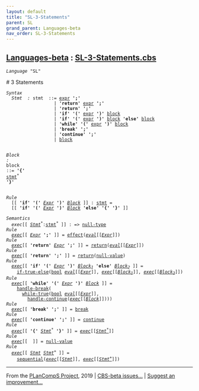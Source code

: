```yaml
---
layout: default
title: "SL-3-Statements"
parent: SL
grand_parent: Languages-beta
nav_order: SL-3-Statements
---
```


[Languages-beta] : [SL-3-Statements.cbs]
-----------------------------

<div class="highlighter-rouge"><pre class="highlight"><code><i class="keyword">Language</i> <span id="Language_SL">"SL"</span></code></pre></div>
# <span id="SectionNumber_3">3</span> Statements

<div class="highlighter-rouge"><pre class="highlight"><code><i class="keyword">Syntax</i>
  <i class="keyword"></i><i class="var"><i class="var"><span id="VariableStem_Stmt">Stmt</span></i>  :</i> <span class="syn-name"><span id="SyntaxName_stmt">stmt</span></span>  ::= <span class="syn-name"><a href="../SL-2-Expressions/index.html#SyntaxName_expr">expr</a></span> <b class="atom">';'</b>
                  | <b class="atom">'return'</b> <span class="syn-name"><a href="../SL-2-Expressions/index.html#SyntaxName_expr">expr</a></span> <b class="atom">';'</b>
                  | <b class="atom">'return'</b> <b class="atom">';'</b>
                  | <b class="atom">'if'</b> <b class="atom">'('</b> <span class="syn-name"><a href="../SL-2-Expressions/index.html#SyntaxName_expr">expr</a></span> <b class="atom">')'</b> <span class="syn-name"><a href="#SyntaxName_block">block</a></span>
                  | <b class="atom">'if'</b> <b class="atom">'('</b> <span class="syn-name"><a href="../SL-2-Expressions/index.html#SyntaxName_expr">expr</a></span> <b class="atom">')'</b> <span class="syn-name"><a href="#SyntaxName_block">block</a></span> <b class="atom">'else'</b> <span class="syn-name"><a href="#SyntaxName_block">block</a></span>  
                  | <b class="atom">'while'</b> <b class="atom">'('</b> <span class="syn-name"><a href="../SL-2-Expressions/index.html#SyntaxName_expr">expr</a></span> <b class="atom">')'</b> <span class="syn-name"><a href="#SyntaxName_block">block</a></span>
                  | <b class="atom">'break'</b> <b class="atom">';'</b>
                  | <b class="atom">'continue'</b> <b class="atom">';'</b>
                  | <span class="syn-name"><a href="#SyntaxName_block">block</a></span>

  <i class="keyword"></i><i class="var"><i class="var"><span id="VariableStem_Block">Block</span></i> :</i> <span class="syn-name"><span id="SyntaxName_block">block</span></span> ::= <b class="atom">'{'</b> <span class="syn-name"><a href="#SyntaxName_stmt">stmt</a></span><sup class="sup">*</sup> <b class="atom">'}'</b></code></pre></div>


<div class="highlighter-rouge"><pre class="highlight"><code><i class="keyword">Rule</i>
  [[ <b class="atom">'if'</b> <b class="atom">'('</b> <span id="Variable132_Expr"><i class="var"><a href="../SL-2-Expressions/index.html#VariableStem_Expr">Expr</a></i></span> <b class="atom">')'</b> <span id="Variable139_Block"><i class="var"><a href="#VariableStem_Block">Block</a></i></span> ]] : <span class="syn-name"><a href="#SyntaxName_stmt">stmt</a></span> = 
  [[ <b class="atom">'if'</b> <b class="atom">'('</b> <a href="#Variable132_Expr"><i class="var">Expr</i></a> <b class="atom">')'</b> <a href="#Variable139_Block"><i class="var">Block</i></a> <b class="atom">'else'</b> <b class="atom">'{'</b> <b class="atom">'}'</b> ]]</code></pre></div>

<div class="highlighter-rouge"><pre class="highlight"><code><i class="keyword">Semantics</i>
  <i class="sem-name"><span id="SemanticsName_exec">exec</span></i>[[ <span id="Variable191_Stmt*"><i class="var"><a href="#VariableStem_Stmt">Stmt</a><sup class="sup">*</sup></i></span>:<span class="syn-name"><a href="#SyntaxName_stmt">stmt</a></span><sup class="sup">*</sup> ]] : => <span class="name"><a href="../../../../../Funcons-beta/Values/Primitive/Null/index.html#Name_null-type">null-type</a></span>
<i class="keyword">Rule</i>
  <i class="sem-name"><a href="#SemanticsName_exec">exec</a></i>[[ <span id="Variable207_Expr"><i class="var"><a href="../SL-2-Expressions/index.html#VariableStem_Expr">Expr</a></i></span> <b class="atom">';'</b> ]] = <span class="name"><a href="../../../../../Funcons-beta/Computations/Normal/Flowing/index.html#Name_effect">effect</a></span>(<i class="sem-name"><a href="../SL-2-Expressions/index.html#SemanticsName_eval">eval</a></i>[[<a href="#Variable207_Expr"><i class="var">Expr</i></a>]])
<i class="keyword">Rule</i>
  <i class="sem-name"><a href="#SemanticsName_exec">exec</a></i>[[ <b class="atom">'return'</b> <span id="Variable248_Expr"><i class="var"><a href="../SL-2-Expressions/index.html#VariableStem_Expr">Expr</a></i></span> <b class="atom">';'</b> ]] = <span class="name"><a href="../../../../../Funcons-beta/Computations/Abnormal/Returning/index.html#Name_return">return</a></span>(<i class="sem-name"><a href="../SL-2-Expressions/index.html#SemanticsName_eval">eval</a></i>[[<a href="#Variable248_Expr"><i class="var">Expr</i></a>]])
<i class="keyword">Rule</i>
  <i class="sem-name"><a href="#SemanticsName_exec">exec</a></i>[[ <b class="atom">'return'</b> <b class="atom">';'</b> ]] = <span class="name"><a href="../../../../../Funcons-beta/Computations/Abnormal/Returning/index.html#Name_return">return</a></span>(<span class="name"><a href="../../../../../Funcons-beta/Values/Primitive/Null/index.html#Name_null-value">null-value</a></span>)
<i class="keyword">Rule</i>
  <i class="sem-name"><a href="#SemanticsName_exec">exec</a></i>[[ <b class="atom">'if'</b> <b class="atom">'('</b> <span id="Variable318_Expr"><i class="var"><a href="../SL-2-Expressions/index.html#VariableStem_Expr">Expr</a></i></span> <b class="atom">')'</b> <span id="Variable326_Block1"><i class="var"><a href="#VariableStem_Block">Block</a><sub class="sub">1</sub></i></span> <b class="atom">'else'</b> <span id="Variable334_Block2"><i class="var"><a href="#VariableStem_Block">Block</a><sub class="sub">2</sub></i></span> ]] = 
    <span class="name"><a href="../../../../../Funcons-beta/Computations/Normal/Flowing/index.html#Name_if-true-else">if-true-else</a></span>(<span class="name"><a href="../SL-Funcons/index.html#Name_bool">bool</a></span> <i class="sem-name"><a href="../SL-2-Expressions/index.html#SemanticsName_eval">eval</a></i>[[<a href="#Variable318_Expr"><i class="var">Expr</i></a>]], <i class="sem-name"><a href="#SemanticsName_exec">exec</a></i>[[<a href="#Variable326_Block1"><i class="var">Block<sub class="sub">1</sub></i></a>]], <i class="sem-name"><a href="#SemanticsName_exec">exec</a></i>[[<a href="#Variable334_Block2"><i class="var">Block<sub class="sub">2</sub></i></a>]])
<i class="keyword">Rule</i>
  <i class="sem-name"><a href="#SemanticsName_exec">exec</a></i>[[ <b class="atom">'while'</b> <b class="atom">'('</b> <span id="Variable410_Expr"><i class="var"><a href="../SL-2-Expressions/index.html#VariableStem_Expr">Expr</a></i></span> <b class="atom">')'</b> <span id="Variable417_Block"><i class="var"><a href="#VariableStem_Block">Block</a></i></span> ]] = 
    <span class="name"><a href="../../../../../Funcons-beta/Computations/Abnormal/Breaking/index.html#Name_handle-break">handle-break</a></span>(
      <span class="name"><a href="../../../../../Funcons-beta/Computations/Normal/Flowing/index.html#Name_while-true">while-true</a></span>(<span class="name"><a href="../SL-Funcons/index.html#Name_bool">bool</a></span> <i class="sem-name"><a href="../SL-2-Expressions/index.html#SemanticsName_eval">eval</a></i>[[<a href="#Variable410_Expr"><i class="var">Expr</i></a>]], 
        <span class="name"><a href="../../../../../Funcons-beta/Computations/Abnormal/Continuing/index.html#Name_handle-continue">handle-continue</a></span>(<i class="sem-name"><a href="#SemanticsName_exec">exec</a></i>[[<a href="#Variable417_Block"><i class="var">Block</i></a>]])))
<i class="keyword">Rule</i>
  <i class="sem-name"><a href="#SemanticsName_exec">exec</a></i>[[ <b class="atom">'break'</b> <b class="atom">';'</b> ]] = <span class="name"><a href="../../../../../Funcons-beta/Computations/Abnormal/Breaking/index.html#Name_break">break</a></span>
<i class="keyword">Rule</i>
  <i class="sem-name"><a href="#SemanticsName_exec">exec</a></i>[[ <b class="atom">'continue'</b> <b class="atom">';'</b> ]] = <span class="name"><a href="../../../../../Funcons-beta/Computations/Abnormal/Continuing/index.html#Name_continue">continue</a></span>
<i class="keyword">Rule</i>
  <i class="sem-name"><a href="#SemanticsName_exec">exec</a></i>[[ <b class="atom">'{'</b> <span id="Variable527_Stmt*"><i class="var"><a href="#VariableStem_Stmt">Stmt</a><sup class="sup">*</sup></i></span> <b class="atom">'}'</b> ]] = <i class="sem-name"><a href="#SemanticsName_exec">exec</a></i>[[<a href="#Variable527_Stmt*"><i class="var">Stmt<sup class="sup">*</sup></i></a>]]
<i class="keyword">Rule</i>
  <i class="sem-name"><a href="#SemanticsName_exec">exec</a></i>[[  ]] = <span class="name"><a href="../../../../../Funcons-beta/Values/Primitive/Null/index.html#Name_null-value">null-value</a></span>
<i class="keyword">Rule</i>
  <i class="sem-name"><a href="#SemanticsName_exec">exec</a></i>[[ <span id="Variable574_Stmt"><i class="var"><a href="#VariableStem_Stmt">Stmt</a></i></span> <span id="Variable580_Stmt+"><i class="var"><a href="#VariableStem_Stmt">Stmt</a><sup class="sup">+</sup></i></span> ]] = 
    <span class="name"><a href="../../../../../Funcons-beta/Computations/Normal/Flowing/index.html#Name_sequential">sequential</a></span>(<i class="sem-name"><a href="#SemanticsName_exec">exec</a></i>[[<a href="#Variable574_Stmt"><i class="var">Stmt</i></a>]], <i class="sem-name"><a href="#SemanticsName_exec">exec</a></i>[[<a href="#Variable580_Stmt+"><i class="var">Stmt<sup class="sup">+</sup></i></a>]])</code></pre></div>

  

____

From the [PLanCompS Project], 2019 | [CBS-beta issues...] | [Suggest an improvement...]

[SL-3-Statements.cbs]: SL-3-Statements.cbs 
  "CBS SOURCE FILE"
[Funcons-beta]: /CBS-beta/docs/Funcons-beta
 "FUNCONS-BETA"
[Unstable-Funcons-beta]: /CBS-beta/docs/Unstable-Funcons-beta
  "UNSTABLE-FUNCONS-BETA"
[Languages-beta]: /CBS-beta/docs/Languages-beta
  "LANGUAGES-BETA"
[Unstable-Languages-beta]: /CBS-beta/docs/Unstable-Languages-beta
  "UNSTABLE-LANGUAGES-BETA"
[CBS-beta]: /CBS-beta "CBS-BETA"
[PLanCompS Project]: http://plancomps.org
  "PROGRAMMING LANGUAGE COMPONENTS AND SPECIFICATIONS PROJECT HOME PAGE"
[CBS-beta issues...]: https://github.com/plancomps/plancomps.github.io/issues
  "CBS-BETA ISSUE REPORTS ON GITHUB"
[Suggest an improvement...]: mailto:plancomps@gmail.com?Subject=CBS-beta%20-%20comment&Body=Re%3A%20CBS-beta%20specification%20at%20SL/SL-3-Statements/SL-3-Statements.cbs%0A%0AComment/Query/Issue/Suggestion%3A%0A%0A%0ASignature%3A%0A 
  "GENERATE AN EMAIL TEMPLATE"
